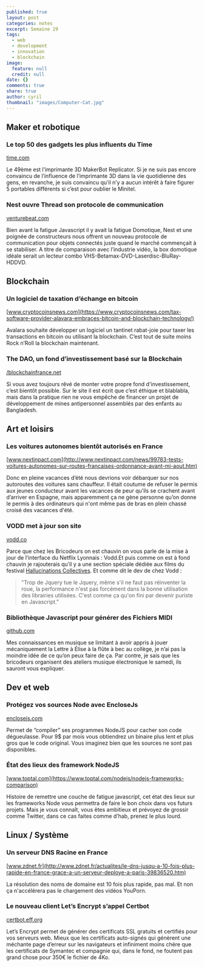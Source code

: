 ```yaml
---
published: true
layout: post
categories: notes
excerpt: Semaine 19
tags: 
  - web
  - development
  - innovation
  - blockchain
image: 
  feature: null
  credit: null
date: {}
comments: true
share: true
author: cyril
thumbnail: "images/Computer-Cat.jpg"
---
```

## Maker et robotique

### Le top 50 des gadgets les plus influents du Time
[time.com](http://time.com/4309573/most-influential-gadgets/)

Le 49ème est l’imprimante 3D MakerBot Replicator. Si je ne suis pas encore convaincu de l’influence de l’imprimante 3D dans la vie quotidienne des gens, en revanche, je suis convaincu qu’il n’y a aucun intérêt à faire figurer 5 portables différents si c’est pour oublier le Minitel.

### Nest ouvre Thread son protocole de communication
[venturebeat.com](http://venturebeat.com/2016/05/11/nest-open-sources-its-home-automation-network-protocol-thread/)

Bien avant la fatigue Javascript il y avait la fatigue Domotique, Nest et une poignée de constructeurs nous offrent un nouveau protocole de communication pour objets connectés juste quand le marché commençait à se stabiliser. A titre de comparaison avec l’industrie vidéo, la box domotique idéale serait un lecteur combo VHS-Betamax-DVD-Laserdisc-BluRay-HDDVD.


## Blockchain

### Un logiciel de taxation d’échange en bitcoin
[www.cryptocoinsnews.com](https://www.cryptocoinsnews.com/tax-software-provider-alavara-embraces-bitcoin-and-blockchain-technology/)

Avalara souhaite développer un logiciel un tantinet rabat-joie pour taxer les transactions en bitcoin ou utilisant la blockchain. C’est tout de suite moins Rock n’Roll la blockchain maintenant.

### The DAO, un fond d’investissement basé sur la Blockchain
[/blockchainfrance.net](https://blockchainfrance.net/2016/05/12/qu-est-ce-qu-une-dao/)

Si vous avez toujours rêvé de monter votre propre fond d'investissement, c’est bientôt possible. Sur le site il est écrit que c’est éthique et blablabla, mais dans la pratique rien ne vous empêche de financer un projet de développement de mines antipersonnel assemblés par des enfants au Bangladesh.

## Art et loisirs

### Les voitures autonomes bientôt autorisés en France
[www.nextinpact.com](http://www.nextinpact.com/news/99783-tests-voitures-autonomes-sur-routes-francaises-ordonnance-avant-mi-aout.htm)

Donc en pleine vacances d’été nous devrions voir débarquer sur nos autoroutes des voitures sans chauffeur. Il était coutume de refuser le permis aux jeunes conducteur avant les vacances de peur qu’ils se crachent avant d’arriver en Espagne, mais apparemment ça ne gène personne qu’on donne le permis à des ordinateurs qui n'ont même pas de bras en plein chassé croisé des vacances d'été.

### VODD met à jour son site
[vodd.co](https://vodd.co/)

Parce que chez les Bricodeurs on est chauvin on vous parle de la mise à jour de l’interface du Netflix Lyonnais : Vodd.Et puis comme on est à fond chauvin je rajouterais qu’il y a une section spéciale dédiée aux films du festival [Hallucinations Collectives](http://www.hallucinations-collectives.com/).
Et comme dit le dev de chez Vodd :
> "Trop de Jquery tue le Jquery, même s'il ne faut pas réinventer la roue, la performance n'est pas forcément dans la bonne utilisation des librairies utilisées. C'est comme ça qu'on fini par devenir puriste en Javascript."

### Bibliothèque Javascript pour générer des Fichiers MIDI
[github.com](https://github.com/grimmdude/MidiWriterJS)

Mes connaissances en musique se limitant à avoir appris à jouer mécaniquement la Lettre à Élise à la flûte à bec au collège, je n’ai pas la moindre idée de ce qu’on peux faire de ça. Par contre, je sais que les bricodeurs organisent des ateliers musique électronique le samedi, ils sauront vous expliquer. 

## Dev et web

### Protégez vos sources Node avec EncloseJs
[enclosejs.com](http://enclosejs.com/)

Permet de “compiler” ses programmes NodeJS pour cacher son code dégueulasse. Pour 9$ par mois vous obtiendrez un binaire plus lent et plus gros que le code original. Vous imaginez bien que les sources ne sont pas disponibles.

### État des lieux des framework NodeJS
[www.toptal.com](https://www.toptal.com/nodejs/nodejs-frameworks-comparison)

Histoire de remettre une couche de fatigue javascript, cet état des lieux sur les frameworks Node vous permettra de faire le bon choix dans vos futurs projets. Mais je vous connaît, vous êtes ambitieux et prévoyez de grossir comme Twitter, dans ce cas faites comme d’hab, prenez le plus lourd.

## Linux / Système

### Un serveur DNS Racine en France
[www.zdnet.fr](http://www.zdnet.fr/actualites/le-dns-jusqu-a-10-fois-plus-rapide-en-france-grace-a-un-serveur-deploye-a-paris-39836520.htm)

La résolution des noms de domaine est 10 fois plus rapide, pas mal. Et non ça n'accélérera pas le chargement des vidéos YouPorn.

### Le nouveau client Let’s Encrypt s’appel Certbot
[certbot.eff.org](https://certbot.eff.org/)

Let’s Encrypt permet de générer des certificats SSL gratuits et certifiés pour vos serveurs web. Mieux que les certificats auto-signés qui génèrent une méchante page d’erreur sur les navigateurs et infiniment moins chère que les certificats de Symantec et compagnie qui, dans le fond, ne foutent pas grand chose pour 350€ le fichier de 4Ko.
